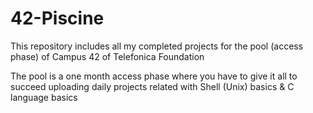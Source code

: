 # 42-Piscine
This repository includes all my completed projects for the pool (access phase) of Campus 42 of Telefonica Foundation

The pool is a one month access phase where you have to give it all to succeed uploading daily projects related with Shell (Unix) basics & C language basics
